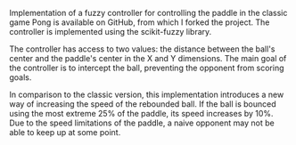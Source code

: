Implementation of a fuzzy controller for controlling the paddle in the classic game Pong is available on GitHub, from which I forked the project. The controller is implemented using the scikit-fuzzy library.

The controller has access to two values: the distance between the ball's center and the paddle's center in the X and Y dimensions. The main goal of the controller is to intercept the ball, preventing the opponent from scoring goals.

In comparison to the classic version, this implementation introduces a new way of increasing the speed of the rebounded ball. If the ball is bounced using the most extreme 25% of the paddle, its speed increases by 10%. Due to the speed limitations of the paddle, a naive opponent may not be able to keep up at some point.
